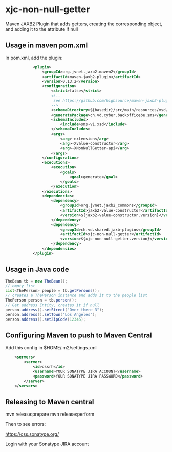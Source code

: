 # xjc-non-null-getter

Maven JAXB2 Plugin that adds getters, creating the corresponding object, and adding it to the attribute if null

## Usage in maven pom.xml

In pom.xml, add the plugin:
```xml
            <plugin>
                <groupId>org.jvnet.jaxb2.maven2</groupId>
                <artifactId>maven-jaxb2-plugin</artifactId>
                <version>0.13.2</version>
                <configuration>
                    <strict>false</strict>
                    <!--
                     see https://github.com/highsource/maven-jaxb2-plugin/wiki/Catalogs-in-Strict-Mode
                    -->
                    <schemaDirectory>${basedir}/src/main/resources/xsd/</schemaDirectory>
                    <generatePackage>ch.vd.cyber.backofficebe.sms</generatePackage>
                    <schemaIncludes>
                        <include>sms-v1.xsd</include>
                    </schemaIncludes>
                    <args>
                        <arg>-extension</arg>
                        <arg>-Xvalue-constructor</arg>
                        <arg>-XNonNullGetter-api</arg>
                    </args>
                </configuration>
                <executions>
                    <execution>
                        <goals>
                            <goal>generate</goal>
                        </goals>
                    </execution>
                </executions>
                <dependencies>
                    <dependency>
                        <groupId>org.jvnet.jaxb2_commons</groupId>
                        <artifactId>jaxb2-value-constructor</artifactId>
                        <version>${jaxb2-value-constructor.version}</version>
                    </dependency>
                    <dependency>
                        <groupId>ch.vd.shared.jaxb-plugins</groupId>
                        <artifactId>xjc-non-null-getter</artifactId>
                        <version>${xjc-non-null-getter.version}</version>
                    </dependency>
                </dependencies>
            </plugin>
```

## Usage in Java code

```java
TheBean tb = new TheBean();
// empty list
List<ThePerson> people = tb.getPersons();
// creates a ThePerson instance and adds it to the people list
ThePerson person = tb.person();
// Get address Entity, creates it if null
person.address().setStreet("Over there 3");
person.address().setTown("Los Angeles");
person.address().setZipCode(12345);
```

## Configuring Maven to push to Maven Central

Add this config in $HOME/.m2/settings.xml
```xml
    <servers>
        <server>
            <id>ossrh</id>
            <username>YOUR SONATYPE JIRA ACCOUNT</username>
            <password>YOUR SONATYPE JIRA PASSWORD</password>
        </server>
    </servers>
```


## Releasing to Maven central

mvn release:prepare
mvn release:perform

Then to see errors:

https://oss.sonatype.org/

Login with your Sonatype JIRA account
